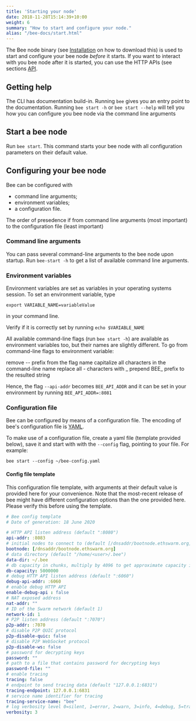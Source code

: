 ```yaml
---
title: 'Starting your node'
date: 2018-11-28T15:14:39+10:00
weight: 6
summary: "How to start and configure your node."
alias: "/bee-docs/start.html"
---
```


The Bee node binary (see [Installation]() on how to download this) is used to start and configure your bee node *before* it starts. If you want to interact with you bee node after it is started, you can use the HTTP APIs (see sections [API](/bee-docs/API-reference.html).

## Getting help
The CLI has documentation build-in. Running `bee` gives you an entry point to the documentation. Running `bee start -h` or `bee start --help` will tell you how you can configure you bee node via the command line arguments

## Start a bee node
Run `bee start`. This command starts your bee node with all configuration parameters on their default value. 

## Configuring your bee node
Bee can be configured with 

* command line arguments;
* environment variables;
* a configuration file.

The order of presedence if from command line arguments (most important) to the configuration file (least important)

### Command line arguments
You can pass several command-line arguments to the bee node upon startup. Run `bee-start -h` to get a list of available command line arguments. 

### Environment variables
Environment variables are set as variables in your operating systems session. To set an environment variable, type 

`export VARIABLE_NAME=variableValue`

in your command line.

Verify if it is correctly set by running `echo $VARIABLE_NAME`

All available command-line flags (run `bee start -h`) are available as environment variables too, but their names are slightly different. To go from command-line flags to environment variable:

remove -- prefix from the flag name
capitalize all characters in the command-line name
replace all - characters with _
prepend BEE_ prefix to the resulted string

Hence, the flag `--api-addr` becomes `BEE_API_ADDR` and it can be set in your environment by running `BEE_API_ADDR=:8081`

### Configuration file
Bee can be configured by means of a configuration file. The encoding of bee's configuration file is [YAML](https://yaml.org/).

To make use of a configuration file, create a yaml file (template provided below), save it and start with with the `--config` flag, pointing to your file. For example:

`bee start --config ~/bee-config.yaml `

#### Config file template
This configuration file template, with arguments at their default value is provided here for your convenience. Note that the most-recent release of bee might have different configuration options than the one provided here. Please verify this before using the template.

``` yaml
# Bee config template
# Date of generation: 18 June 2020

# HTTP API listen address (default ":8080")
api-addr: :8083
# initial nodes to connect to (default [/dnsaddr/bootnode.ethswarm.org])
bootnode: [/dnsaddr/bootnode.ethswarm.org]
# data directory (default "/home/<user>/.bee")
data-dir: ~/.bee
# db capacity in chunks, multiply by 4096 to get approximate capacity in bytes
db-capacity: 5000000
# debug HTTP API listen address (default ":6060")
debug-api-addr: :6060
# enable debug HTTP API
enable-debug-api : false
# NAT exposed address
nat-addr: ""
# ID of the Swarm network (default 1)
network-id: 1
# P2P listen address (default ":7070")
p2p-addr: :7070
# disable P2P QUIC protocol
p2p-disable-quic: false
# disable P2P WebSocket protocol
p2p-disable-ws: false
# password for decrypting keys
password: ""
# path to a file that contains password for decrypting keys
password-file: ""
# enable tracing
tracing: false
# endpoint to send tracing data (default "127.0.0.1:6831")
tracing-endpoint: 127.0.0.1:6831
# service name identifier for tracing
tracing-service-name: "bee"
# log verbosity level 0=silent, 1=error, 2=warn, 3=info, 4=debug, 5=trace (default "info")
verbosity: 3
```